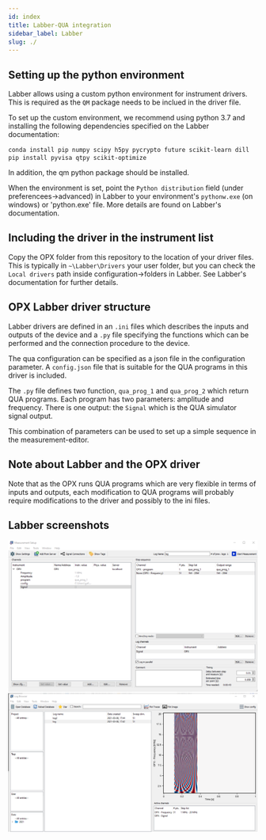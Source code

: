 ```yaml
---
id: index
title: Labber-QUA integration
sidebar_label: Labber
slug: ./
---
```

## Setting up the python environment

Labber allows using a custom python environment for instrument drivers. This is required 
as the `QM` package needs to be inclued in the driver file.

To set up the custom environment, we recommend using python 3.7 and installing the
following dependencies specified on the Labber documentation:

```
conda install pip numpy scipy h5py pycrypto future scikit-learn dill
pip install pyvisa qtpy scikit-optimize
```

In addition, the qm python package should be installed.

When the environment is set, point the `Python distribution` field (under preferencees->advanced)
in Labber to your environment's `pythonw.exe` (on windows) or 'python.exe'
file. More details are found on Labber's documentation. 

## Including the driver in the instrument list

Copy the OPX folder from this repository to the location of your driver files. 
This is typically in `~\Labber\Drivers` your user folder, but you can check the 
`Local drivers` path inside configuration->folders in Labber. See Labber's documentation for
further details. 

## OPX Labber driver structure

Labber drivers are defined in an `.ini` files which describes the inputs and outputs of the device and
a `.py` file specifying the functions which can be performed and the connection procedure to the device. 

The qua configuration can be specified as a json file in the configuration parameter. A `config.json` 
file that is suitable for the QUA programs in this driver is included. 

The `.py` file defines two function, `qua_prog_1` and `qua_prog_2` which return QUA programs. 
Each program has two parameters: amplitude and frequency. There is one output: the `Signal` which is the QUA simulator signal output.

This combination of parameters can be used to set up a simple sequence in the measurement-editor. 

## Note about Labber and the OPX driver

Note that as the OPX runs QUA programs which are very flexible in terms of inputs and outputs, 
each modification to QUA programs will probably require modifications to the driver and possibly to the ini files. 

## Labber screenshots

![SETUP](measurement_setup.png)
![VIEWER](result_viewer.png)






